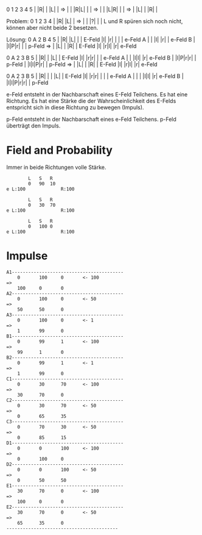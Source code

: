 
 0 1 2 3 4 5
| |R| | |L| |
 =>
| | |R|L| | |
 =>
| | |L|R| | |
 =>
 | |L| | |R| |

Problem:
 0 1 2 3 4
| |R| |L| |
=>
| | |?| | |
L und R spüren sich noch nicht,
können aber nicht beide 2 besetzen.

Lösung:
 0 A 2 B 4 5
| |R| |L| | |  E-Feld
|l| |r| | | |  e-Feld A
| | |l| |r| |  e-Feld B
| |l|P|r| | |  p-Feld
=>
| |L| | |R| |  E-Feld
|l| |r|l| |r|  e-Feld

 0 A 2 3 B 5
| |R| | |L| |  E-Feld
|l| |r|r| | |  e-Feld A
| | |l|l| |r|  e-Feld B
| |l|P|r|r| |  p-Feld 
| |l|l|P|r| |  p-Feld
=>
| |L| | |R| |  E-Feld
|l| |r|l| |r|  e-Feld

 0 A 2 3 B 5
| |R| | | |L| |  E-Feld
|l| |r|r| | | |  e-Feld A
| | | |l|l| |r|  e-Feld B
| |l|l|P|r|r| |  p-Feld

e-Feld entsteht in der Nachbarschaft eines E-Feld Teilchens.
Es hat eine Richtung.
Es hat eine Stärke die der Wahrscheinlichkeit des E-Felds entspricht sich in diese 
Richtung zu bewegen (Impuls).

p-Feld entsteht in der Nachbarschaft eines e-Feld Teilchens.
p-Feld überträgt den Impuls.

# Field and Probability
Immer in beide Richtungen volle Stärke.
```
        L   S   R
        0   90  10
e L:100             R:100

        L   S   R
        0   30  70
e L:100             R:100

        L   S   R
        0   100 0
e L:100             R:100

```

# Impulse
```
A1-----------------------------------------
	0		100		0		<- 100
=>
	100		0		0
A2-----------------------------------------
	0		100		0		<- 50
=>
	50		50		0
A3-----------------------------------------
	0		100		0		<- 1
=>
	1		99		0
B1-----------------------------------------
	0		99		1		<- 100
=>
	99		1		0
B2-----------------------------------------
	0		99		1		<- 1
=>
	1		99		0
C1-----------------------------------------
	0		30		70		<- 100
=>
	30		70		0
C2-----------------------------------------
	0		30		70		<- 50
=>
	0		65		35
C3-----------------------------------------
	0		70		30		<- 50
=>
	0		85		15
D1-----------------------------------------
	0		0		100		<- 100
=>
	0		100		0
D2-----------------------------------------
	0		0		100		<- 50
=>
	0		50		50
E1-----------------------------------------
	30		70		0		<- 100
=>
	100		0		0
E2-----------------------------------------
	30		70		0		<- 50
=>
	65		35		0
-----------------------------------------
```

